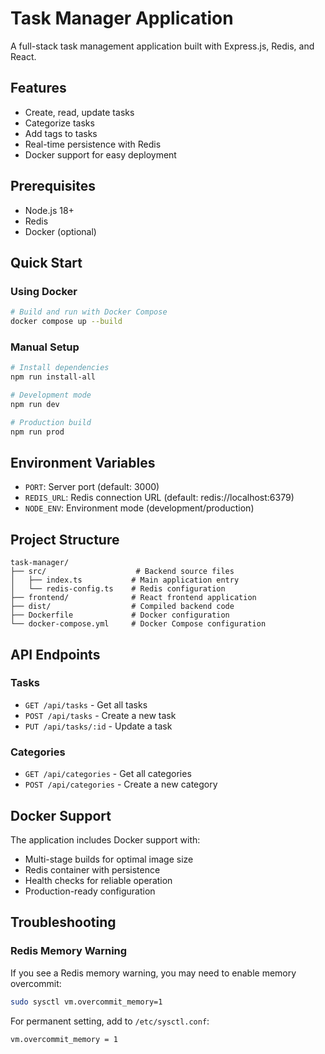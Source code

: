 # Task Manager Application

A full-stack task management application built with Express.js, Redis, and React.

## Features

- Create, read, update tasks
- Categorize tasks
- Add tags to tasks
- Real-time persistence with Redis
- Docker support for easy deployment

## Prerequisites

- Node.js 18+
- Redis
- Docker (optional)

## Quick Start

### Using Docker

```bash
# Build and run with Docker Compose
docker compose up --build
```

### Manual Setup

```bash
# Install dependencies
npm run install-all

# Development mode
npm run dev

# Production build
npm run prod
```

## Environment Variables

- `PORT`: Server port (default: 3000)
- `REDIS_URL`: Redis connection URL (default: redis://localhost:6379)
- `NODE_ENV`: Environment mode (development/production)

## Project Structure

```
task-manager/
├── src/                    # Backend source files
│   ├── index.ts           # Main application entry
│   └── redis-config.ts    # Redis configuration
├── frontend/              # React frontend application
├── dist/                  # Compiled backend code
├── Dockerfile             # Docker configuration
└── docker-compose.yml     # Docker Compose configuration
```

## API Endpoints

### Tasks
- `GET /api/tasks` - Get all tasks
- `POST /api/tasks` - Create a new task
- `PUT /api/tasks/:id` - Update a task

### Categories
- `GET /api/categories` - Get all categories
- `POST /api/categories` - Create a new category

## Docker Support

The application includes Docker support with:
- Multi-stage builds for optimal image size
- Redis container with persistence
- Health checks for reliable operation
- Production-ready configuration

## Troubleshooting

### Redis Memory Warning
If you see a Redis memory warning, you may need to enable memory overcommit:
```bash
sudo sysctl vm.overcommit_memory=1
```

For permanent setting, add to `/etc/sysctl.conf`:
```
vm.overcommit_memory = 1
```